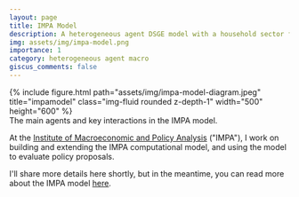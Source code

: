 ```yaml
---
layout: page
title: IMPA Model
description: A heterogeneous agent DSGE model with a household sector featuring overlapping generations, uninsurable income risk, and savings in stocks and bonds
img: assets/img/impa-model.png
importance: 1
category: heterogeneous agent macro
giscus_comments: false
---
```


<div class="row">
    <div class="col-sm mt-3 mt-md-0" style="display: flex; justify-content: center;">
        {% include figure.html path="assets/img/impa-model-diagram.jpeg" title="impamodel" class="img-fluid rounded z-depth-1" width="500" height="600" %}
    </div>
</div>
<div class="caption">
    The main agents and key interactions in the IMPA model.
</div>

At the [Institute of Macroeconomic and Policy Analysis](https://impa.american.edu/) ("IMPA"), I work on building and extending the IMPA computational model, and using the model to evaluate policy proposals.

I'll share more details here shortly, but in the meantime, you can read more about the IMPA model [here](https://impa.american.edu/impa-model/).
